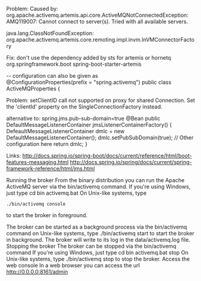 Problem:
Caused by: org.apache.activemq.artemis.api.core.ActiveMQNotConnectedException: AMQ119007: Cannot connect to server(s). Tried with all available servers.

java.lang.ClassNotFoundException: org.apache.activemq.artemis.core.remoting.impl.invm.InVMConnectorFactory

Fix: don't use the dependency added by sts for artemis or hornetq
<dependency>
			<groupId>org.springframework.boot</groupId>
			<artifactId>spring-boot-starter-artemis</artifactId>
		</dependency>
		
-- configuration can also be given as		
@ConfigurationProperties(prefix = "spring.activemq")
public class ActiveMQProperties {

Problem:
setClientID call not supported on proxy for shared Connection. Set the 'clientId' property on the SingleConnectionFactory instead.

alternative to: spring.jms.pub-sub-domain=true
@Bean
public DefaultMessageListenerContainer jmsListenerContainerFactory() {
    DefeaultMessageListenerContainer dmlc = new DefaultMessageListenerContainer();
    dmlc.setPubSubDomain(true);
    // Other configuration here
    return dmlc;
}


Links:
http://docs.spring.io/spring-boot/docs/current/reference/html/boot-features-messaging.html
http://docs.spring.io/spring/docs/current/spring-framework-reference/html/jms.html


Running the broker
From the binary distribution you can run the Apache ActiveMQ server via the bin/activemq command. If you're using Windows, just type
    cd bin
    activemq.bat
On Unix-like systems, type

    ./bin/activemq console
to start the broker in foreground.

The broker can be started as a background process via the bin/activemq command on Unix-like systems, type
    ./bin/activemq start
to start the broker in background. The broker will write to its log in the data/activemq.log file.
Stopping the broker
The broker can be stopped via the bin/activemq command If you're using Windows, just type
    cd bin
    activemq.bat stop
On Unix-like systems, type
    ./bin/activemq stop
to stop the broker.
Access the web console
In a web browser you can access the url http://0.0.0.0:8161/admin 

		
		